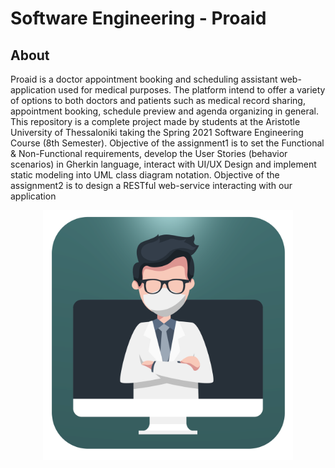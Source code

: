 # Software Engineering - Proaid
## About
Proaid is a doctor appointment booking and scheduling assistant web-application used for medical purposes. The platform intend to offer a variety of options to both doctors and patients such as medical record sharing, appointment booking, schedule preview and agenda organizing in general. 
This repository is a complete project made by students at the Aristotle University of Thessaloniki taking the Spring 2021 Software Engineering Course (8th Semester). Objective of the assignment1 is to set the Functional & Non-Functional requirements, develop the User Stories (behavior scenarios) in Gherkin language, interact with UI/UX Design and implement static modeling into UML class diagram notation. Objective of the assignment2 is to design a RESTful web-service interacting with our application
                                    
<p align="center">
  <img src="https://github.com/OxymoroVP/Proaid/blob/main/images/logo.png" width="400" height="400" />
</p>

